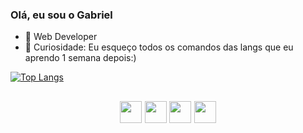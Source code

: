 ### Olá, eu sou o Gabriel

- 🔭 Web Developer
- 🌱 Curiosidade: Eu esqueço todos os comandos das langs que eu aprendo 1 semana depois:)




[![Top Langs](https://github-readme-stats.vercel.app/api/top-langs/?username=Dalyan22&layout=compact)](https://github.com/anuraghazra/github-readme-stats)





<h2 align="center" Tecnologias que eu uso: </h3>
<p align="center">
<img  width="35" height="35" src="https://cdn.jsdelivr.net/gh/devicons/devicon/icons/python/python-original.svg" />       <img widt="35" height="35" src="https://cdn.jsdelivr.net/gh/devicons/devicon/icons/html5/html5-original.svg" />   <img width="35" height="35" src="https://cdn.jsdelivr.net/gh/devicons/devicon/icons/javascript/javascript-original.svg" />
<img width="35" height="35" src="https://cdn.jsdelivr.net/gh/devicons/devicon/icons/css3/css3-original.svg" />
</p>
               
 
          

               

          

          

     

          


